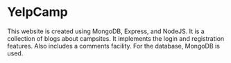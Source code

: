 # YelpCamp

This website is created using MongoDB, Express, and NodeJS. It is a collection of blogs about campsites. It implements the login and registration features. Also includes a comments facility. For the database, MongoDB is used.
